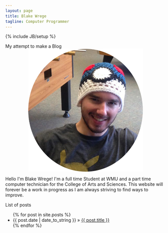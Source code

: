 ```yaml
---
layout: page
title: Blake Wrege
tagline: Computer Programmer
---
```

{% include JB/setup %}

<style>
img {
    display: block;
    max-width:360px;
    max-height:480px;
    width: auto;
    height: auto;
    margin-left: auto;
    margin-right: auto
}

.bio.vertical-center {
  margin-bottom: 0; 
}

.vertical-center {
  min-height: 100%;
  min-height: 100vh; 
  display: -webkit-box;
  display: -moz-box;
  display: -ms-flexbox;
  display: -webkit-flex;
  display: flex; 
  width: 100%;
  
         -webkit-box-pack : center;
            -moz-box-pack : center;
            -ms-flex-pack : center;
  	 -webkit-justify-content : center;
          justify-content : center;
}

}

</style>



My attempt to make a Blog
	<img src="/assets/images/blake.jpg" alt="Blake">   
	
<div class="container-fluid">
	<div class="row">
<p>Hello I'm Blake Wrege! I'm a full time Student at WMU and a part time computer technician for the College of Arts and Sciences. This website will forever be a work in progress as I am always striving to find ways to improve.</p>
	</div>
</div>


List of posts 

<ul class="posts">
  {% for post in site.posts %}
    <li><span>{{ post.date | date_to_string }}</span> &raquo; <a href="{{ BASE_PATH }}{{ post.url }}">{{ post.title }}</a></li>
  {% endfor %}
</ul>



